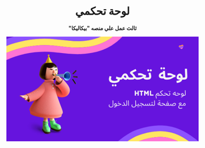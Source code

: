 <h1 align="center"> لوحة تحكمي </h1>

<p align="center">
  <strong>
  "ثالث عمل علي منصه "بيكاليكا 
  </strong>
</p>

<p align="center">
  <img src="assets/small.png">
</p>

